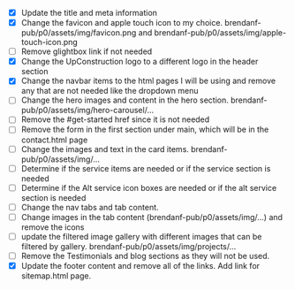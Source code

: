 - [X] Update the title and meta information
- [X] Change the favicon and apple touch icon to my choice. brendanf-pub/p0/assets/img/favicon.png  and brendanf-pub/p0/assets/img/apple-touch-icon.png
- [ ] Remove glightbox link if not needed
- [X] Change the UpConstruction logo to a different logo in the header section
- [X] Change the navbar items to the html pages I will be using and remove any that are not needed like the dropdown menu
- [ ] Change the hero images and content in the hero section. brendanf-pub/p0/assets/img/hero-carousel/...
- [ ] Remove the #get-started href since it is not needed
- [ ] Remove the form in the first section under main, which will be in the contact.html page
- [ ] Change the images and text in the card items. brendanf-pub/p0/assets/img/... 
- [ ] Determine if the service items are needed or if the service section is needed
- [ ] Determine if the Alt service icon boxes are needed or if the alt service section is needed
- [ ] Change the nav tabs and tab content. 
- [ ] Change images in the tab content (brendanf-pub/p0/assets/img/...) and remove the icons
- [ ] update the filtered image gallery with different images that can be filtered by gallery. brendanf-pub/p0/assets/img/projects/...
- [ ] Remove the Testimonials and blog sections as they will not be used.
- [X] Update the footer content and remove all of the links. Add link for sitemap.html page.